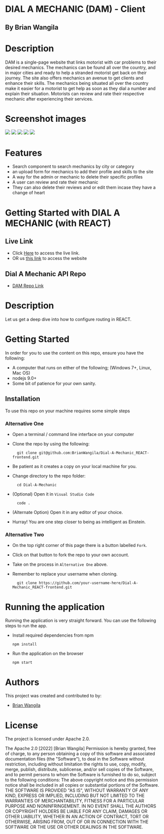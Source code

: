 # DIAL A MECHANIC (DAM) - Client

## By Brian Wangila


# Description
DAM is a single-page website that links motorist with car problems to their desired mechanics. The mechanics can be found all over the country, and in major cities and ready to help a stranded motorist get back on their journey. The site also offers mechanics an avenue to get clients and enhance their skills. The mechanics being situated all over the country make it easier for a motorist to get help as soon as they dial a number and explain their situation. Motorists can review and rate their respective mechanic after experiencing their services.

# Screenshot images

<img src="./public/assets/images/homepage.png" />

<img src="./public/assets/images/reviews.png" />

<img src="./public/assets/images/mechanicspage.png" />

<img src="./public/assets/images/login.png" />

<img src="./public/assets/images/fillform.png" />



# Features
- Search component to search mechanics by city or category
- an upload form for mechanics to add their profile and skills to the site
- A way for the admin or mechanic to delete their specific profiles
- A user can review and rate their mechanic
- They can also delete their reviews and or edit them incase they have a change of heart


# Getting Started with DIAL A MECHANIC (with REACT)

## Live Link
- Click [Here](https://brianwangila.github.io/Dial-A-Mechanic/) to access the live link.
- OR us [this link](https://dry-chamber-57688.herokuapp.com/) to access the website

## Dial A Mechanic API Repo

- [DAM Repo Link](https://github.com/BrianWangila/Dial-A-Mechanic_REACT-frontend)

# Description
Let us get a deep dive into how to configure routing in REACT.
# Getting Started
In order for you to use the content on this repo, ensure you have the following:

- A computer that runs on either of the following; (Windows 7+, Linux, Mac OS)
- nodejs 9.0+
- Some bit of patience for your own sanity.

## Installation

To use this repo on your machine requires some simple steps

### Alternative One

- Open a terminal / command line interface on your computer
- Clone the repo by using the following:

        git clone git@github.com:BrianWangila/Dial-A-Mechanic_REACT-frontend.git

- Be patient as it creates a copy on your local machine for you.
- Change directory to the repo folder:

        cd Dial-A-Mechanic

- (Optional) Open it in ``Visual Studio Code``

        code .

- (Alternate Option) Open it in any editor of your choice.
- Hurray! You are one step closer to being as intelligent as Einstein.

### Alternative Two

- On the top right corner of this page there is a button labelled ``Fork``.
- Click on that button to fork the repo to your own account.
- Take on the process in ``Alternative One`` above.
- Remember to replace your username when cloning.

        git clone https://github.com/your-username-here/Dial-A-Mechanic_REACT-frontend.git


# Running the application

Running the application is very straight forward. You can use the following steps to run the app.

- Install required dependencies from npm

      npm install

- Run the application on the browser

      npm start

# Authors
This project was created and contributed to by:
- [Brian Wangila](https://github.com/BrianWangila/)

# License
The project is licensed under Apache 2.0.

The Apache 2.0 [2022] [Brian Wangila] Permission is hereby granted, free of charge, to any person obtaining a copy of this software and associated documentation files (the "Software"), to deal in the Software without restriction, including without limitation the rights to use, copy, modify, merge, publish, distribute, sublicense, and/or sell copies of the Software, and to permit persons to whom the Software is furnished to do so, subject to the following conditions: The above copyright notice and this permission notice shall be included in all copies or substantial portions of the Software. THE SOFTWARE IS PROVIDED "AS IS", WITHOUT WARRANTY OF ANY KIND, EXPRESS OR IMPLIED, INCLUDING BUT NOT LIMITED TO THE WARRANTIES OF MERCHANTABILITY, FITNESS FOR A PARTICULAR PURPOSE AND NONINFRINGEMENT. IN NO EVENT SHALL THE AUTHORS OR COPYRIGHT HOLDERS BE LIABLE FOR ANY CLAIM, DAMAGES OR OTHER LIABILITY, WHETHER IN AN ACTION OF CONTRACT, TORT OR OTHERWISE, ARISING FROM, OUT OF OR IN CONNECTION WITH THE SOFTWARE OR THE USE OR OTHER DEALINGS IN THE SOFTWARE.